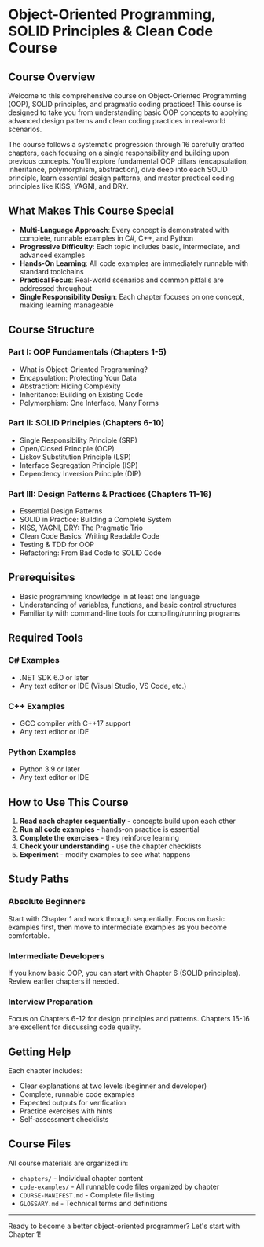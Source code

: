 # Object-Oriented Programming, SOLID Principles & Clean Code Course

## Course Overview

Welcome to this comprehensive course on Object-Oriented Programming (OOP), SOLID principles, and pragmatic coding practices! This course is designed to take you from understanding basic OOP concepts to applying advanced design patterns and clean coding practices in real-world scenarios.

The course follows a systematic progression through 16 carefully crafted chapters, each focusing on a single responsibility and building upon previous concepts. You'll explore fundamental OOP pillars (encapsulation, inheritance, polymorphism, abstraction), dive deep into each SOLID principle, learn essential design patterns, and master practical coding principles like KISS, YAGNI, and DRY.

## What Makes This Course Special

- **Multi-Language Approach**: Every concept is demonstrated with complete, runnable examples in C#, C++, and Python
- **Progressive Difficulty**: Each topic includes basic, intermediate, and advanced examples
- **Hands-On Learning**: All code examples are immediately runnable with standard toolchains
- **Practical Focus**: Real-world scenarios and common pitfalls are addressed throughout
- **Single Responsibility Design**: Each chapter focuses on one concept, making learning manageable

## Course Structure

### Part I: OOP Fundamentals (Chapters 1-5)
- What is Object-Oriented Programming?
- Encapsulation: Protecting Your Data
- Abstraction: Hiding Complexity
- Inheritance: Building on Existing Code
- Polymorphism: One Interface, Many Forms

### Part II: SOLID Principles (Chapters 6-10)
- Single Responsibility Principle (SRP)
- Open/Closed Principle (OCP)
- Liskov Substitution Principle (LSP)
- Interface Segregation Principle (ISP)
- Dependency Inversion Principle (DIP)

### Part III: Design Patterns & Practices (Chapters 11-16)
- Essential Design Patterns
- SOLID in Practice: Building a Complete System
- KISS, YAGNI, DRY: The Pragmatic Trio
- Clean Code Basics: Writing Readable Code
- Testing & TDD for OOP
- Refactoring: From Bad Code to SOLID Code

## Prerequisites

- Basic programming knowledge in at least one language
- Understanding of variables, functions, and basic control structures
- Familiarity with command-line tools for compiling/running programs

## Required Tools

### C# Examples
- .NET SDK 6.0 or later
- Any text editor or IDE (Visual Studio, VS Code, etc.)

### C++ Examples
- GCC compiler with C++17 support
- Any text editor or IDE

### Python Examples
- Python 3.9 or later
- Any text editor or IDE

## How to Use This Course

1. **Read each chapter sequentially** - concepts build upon each other
2. **Run all code examples** - hands-on practice is essential
3. **Complete the exercises** - they reinforce learning
4. **Check your understanding** - use the chapter checklists
5. **Experiment** - modify examples to see what happens

## Study Paths

### Absolute Beginners
Start with Chapter 1 and work through sequentially. Focus on basic examples first, then move to intermediate examples as you become comfortable.

### Intermediate Developers
If you know basic OOP, you can start with Chapter 6 (SOLID principles). Review earlier chapters if needed.

### Interview Preparation
Focus on Chapters 6-12 for design principles and patterns. Chapters 15-16 are excellent for discussing code quality.

## Getting Help

Each chapter includes:
- Clear explanations at two levels (beginner and developer)
- Complete, runnable code examples
- Expected outputs for verification
- Practice exercises with hints
- Self-assessment checklists

## Course Files

All course materials are organized in:
- `chapters/` - Individual chapter content
- `code-examples/` - All runnable code files organized by chapter
- `COURSE-MANIFEST.md` - Complete file listing
- `GLOSSARY.md` - Technical terms and definitions

---

Ready to become a better object-oriented programmer? Let's start with Chapter 1!